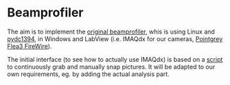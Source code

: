 # Beamprofiler

The aim is to implement the [original beamprofiler][origin], whis is using Linux and [pydc1394][pydc1394], in Windows and LabView (i.e. IMAQdx for our cameras, [Pointgrey Flea3 FireWire][flea3]).

The initial interface (to see how to actually use IMAQdx) is based on a [script][grabsnap] to continuously grab and manually snap pictures. It will be adapted to our own requirements, eg. by adding the actual analysis part.

[origin]: https://github.com/imrehg/labhardware/tree/master/projects/beamprofile "original beamprofiler on Github"
[pydc1394]: https://github.com/imrehg/pydc1394 "pydc1394 fork"
[flea3]: http://www.ptgrey.com/products/flea3/flea3_firewire_camera.asp "product site"
[grabsnap]: https://decibel.ni.com/content/docs/DOC-9112 "IMAQdx Continuous Grab & User Triggered Snap"
